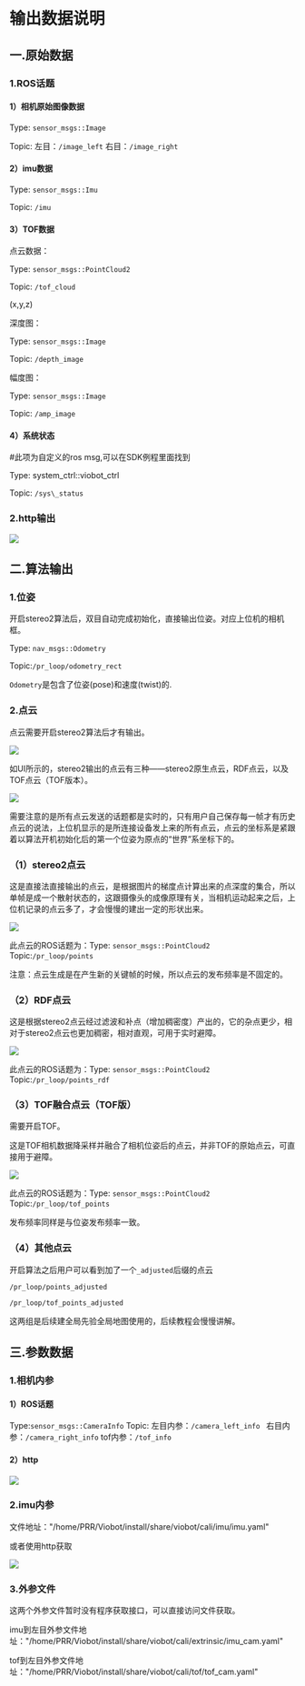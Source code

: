 # 输出数据说明

## 一.原始数据

### 1.ROS话题

#### 1）相机原始图像数据

Type: `sensor_msgs::Image`

Topic: 左目：`/image_left`  右目：`/image_right`

#### 2）imu数据

Type: `sensor_msgs::Imu`

Topic: `/imu`

#### 3）TOF数据

点云数据：

Type: `sensor_msgs::PointCloud2`

Topic: `/tof_cloud`

(x,y,z)

深度图：

Type: `sensor_msgs::Image`

Topic: `/depth_image`

幅度图：

Type: `sensor_msgs::Image`

Topic: `/amp_image`

#### 4）系统状态

\#此项为自定义的ros msg,可以在SDK例程里面找到

Type: system\_ctrl::viobot\_ctrl

Topic: `/sys\_status`

### 2.http输出

![](image/image_MDAo1dKRXX.png)

## 二.算法输出

### 1.位姿

开启stereo2算法后，双目自动完成初始化，直接输出位姿。对应上位机的相机框。

Type: `nav_msgs::Odometry`

Topic:`/pr_loop/odometry_rect`

`Odometry`是包含了位姿(pose)和速度(twist)的.

### 2.点云

点云需要开启stereo2算法后才有输出。

![](image/image_RhGwnJJG7F.png)

如UI所示的，stereo2输出的点云有三种——stereo2原生点云，RDF点云，以及TOF点云（TOF版本）。

![](image/image_XDUr_uzsKN.png)

需要注意的是所有点云发送的话题都是实时的，只有用户自己保存每一帧才有历史点云的说法，上位机显示的是所连接设备发上来的所有点云，点云的坐标系是紧跟着以算法开机初始化后的第一个位姿为原点的“世界”系坐标下的。

### （1）stereo2点云

这是直接法直接输出的点云，是根据图片的梯度点计算出来的点深度的集合，所以单帧是成一个散射状态的，这跟摄像头的成像原理有关，当相机运动起来之后，上位机记录的点云多了，才会慢慢的建出一定的形状出来。

![](image/image_iyk0-M018A.png)

此点云的ROS话题为：Type: `sensor_msgs::PointCloud2` Topic:`/pr_loop/points`

注意：点云生成是在产生新的关键帧的时候，所以点云的发布频率是不固定的。

### （2）RDF点云

这是根据stereo2点云经过滤波和补点（增加稠密度）产出的，它的杂点更少，相对于stereo2点云也更加稠密，相对直观，可用于实时避障。

![](image/image_u04WAJRCss.png)

此点云的ROS话题为：Type: `sensor_msgs::PointCloud2` Topic:`/pr_loop/points_rdf`

### （3）TOF融合点云（TOF版）

需要开启TOF。

这是TOF相机数据降采样并融合了相机位姿后的点云，并非TOF的原始点云，可直接用于避障。

![](image/image_zvKTLIcjbC.png)

此点云的ROS话题为：Type: `sensor_msgs::PointCloud2` Topic:`/pr_loop/tof_points`

发布频率同样是与位姿发布频率一致。

### （4）其他点云

开启算法之后用户可以看到加了一个`_adjusted`后缀的点云

`/pr_loop/points_adjusted`

`/pr_loop/tof_points_adjusted`

这两组是后续建全局先验全局地图使用的，后续教程会慢慢讲解。

## 三.参数数据

### 1.相机内参

#### 1）ROS话题

Type:`sensor_msgs::CameraInfo`
Topic: 左目内参：`/camera_left_info ` 右目内参：`/camera_right_info` tof内参：`/tof_info`

#### 2）http

![](image/image_tL8QskSjNg.png)

### 2.imu内参

文件地址："/home/PRR/Viobot/install/share/viobot/cali/imu/imu.yaml"

或者使用http获取

![](image/image__qNzy-7uNR.png)

### 3.外参文件

这两个外参文件暂时没有程序获取接口，可以直接访问文件获取。

imu到左目外参文件地址："/home/PRR/Viobot/install/share/viobot/cali/extrinsic/imu\_cam.yaml"

tof到左目外参文件地址："/home/PRR/Viobot/install/share/viobot/cali/tof/tof\_cam.yaml"
